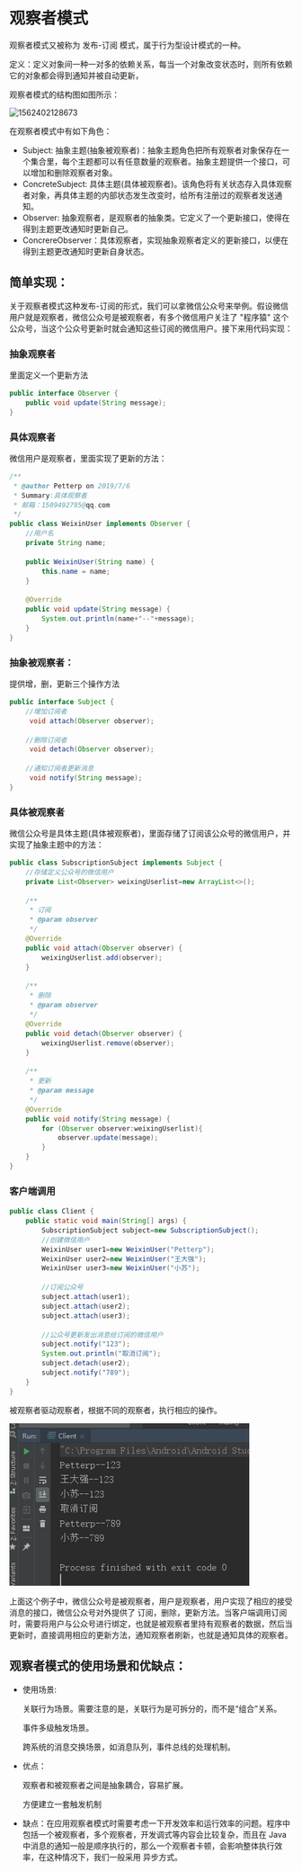 # 观察者模式

观察者模式又被称为 发布-订阅 模式，属于行为型设计模式的一种。

定义：定义对象间一种一对多的依赖关系，每当一个对象改变状态时，则所有依赖它的对象都会得到通知并被自动更新，

观察者模式的结构图如图所示：

![1562402128673](E:\Android_NoteBook\Android_NoteBook\assets\1562402128673.png)

在观察者模式中有如下角色：

- Subject: 抽象主题(抽象被观察者)：抽象主题角色把所有观察者对象保存在一个集合里，每个主题都可以有任意数量的观察者。抽象主题提供一个接口，可以增加和删除观察者对象。
- ConcreteSubject: 具体主题(具体被观察者)。该角色将有关状态存入具体观察者对象，再具体主题的内部状态发生改变时，给所有注册过的观察者发送通知。
- Observer: 抽象观察者，是观察者的抽象类。它定义了一个更新接口，使得在得到主题更改通知时更新自己。
- ConcrereObserver：具体观察者，实现抽象观察者定义的更新接口，以便在得到主题更改通知时更新自身状态。

## 简单实现：

关于观察者模式这种发布-订阅的形式，我们可以拿微信公众号来举例。假设微信用户就是观察者，微信公众号是被观察者，有多个微信用户关注了 "程序猿" 这个公众号，当这个公众号更新时就会通知这些订阅的微信用户。接下来用代码实现：

### 抽象观察者

里面定义一个更新方法

```java
public interface Observer {
    public void update(String message);
}
```

### 具体观察者

微信用户是观察者，里面实现了更新的方法：

```java
/**
 * @author Petterp on 2019/7/6
 * Summary:具体观察者
 * 邮箱：1509492795@qq.com
 */
public class WeixinUser implements Observer {
    //用户名
    private String name;

    public WeixinUser(String name) {
        this.name = name;
    }

    @Override
    public void update(String message) {
        System.out.println(name+"--"+message);
    }
}
```

### 抽象被观察者：

提供增，删，更新三个操作方法

```java
public interface Subject {
    //增加订阅者
     void attach(Observer observer);

    //删除订阅者
     void detach(Observer observer);

    //通知订阅者更新消息
     void notify(String message);
}
```

### 具体被观察者

微信公众号是具体主题(具体被观察者)，里面存储了订阅该公众号的微信用户，并实现了抽象主题中的方法：

```java
public class SubscriptionSubject implements Subject {
    //存储定义公众号的微信用户
    private List<Observer> weixingUserlist=new ArrayList<>();

    /**
     * 订阅
     * @param observer
     */
    @Override
    public void attach(Observer observer) {
        weixingUserlist.add(observer);
    }

    /**
     * 删除
     * @param observer
     */
    @Override
    public void detach(Observer observer) {
        weixingUserlist.remove(observer);
    }

    /**
     * 更新
     * @param message
     */
    @Override
    public void notify(String message) {
        for (Observer observer:weixingUserlist){
            observer.update(message);
        }
    }
}
```

### 客户端调用

```java
public class Client {
    public static void main(String[] args) {
        SubscriptionSubject subject=new SubscriptionSubject();
        //创建微信用户
        WeixinUser user1=new WeixinUser("Petterp");
        WeixinUser user2=new WeixinUser("王大强");
        WeixinUser user3=new WeixinUser("小苏");

        //订阅公众号
        subject.attach(user1);
        subject.attach(user2);
        subject.attach(user3);

        //公众号更新发出消息给订阅的微信用户
        subject.notify("123");
        System.out.println("取消订阅");
        subject.detach(user2);
        subject.notify("789");
    }
}
```

被观察者驱动观察者，根据不同的观察者，执行相应的操作。

![1562405588364](../assets/1562405588364.png)

上面这个例子中，微信公众号是被观察者，用户是观察者，用户实现了相应的接受消息的接口，微信公众号对外提供了 订阅，删除，更新方法。当客户端调用订阅时，需要将用户与公众号进行绑定，也就是被观察者里持有观察者的数据，然后当更新时，直接调用相应的更新方法，通知观察者刷新，也就是通知具体的观察者。

## 观察者模式的使用场景和优缺点：

- 使用场景:

  关联行为场景。需要注意的是，关联行为是可拆分的，而不是“组合”关系。

  事件多级触发场景。

  跨系统的消息交换场景，如消息队列，事件总线的处理机制。

- 优点：

  观察者和被观察者之间是抽象耦合，容易扩展。

  方便建立一套触发机制

- 缺点：在应用观察者模式时需要考虑一下开发效率和运行效率的问题。程序中包括一个被观察者，多个观察者，开发调式等内容会比较复杂，而且在 Java 中消息的通知一般是顺序执行的，那么一个观察者卡顿，会影响整体执行效率，在这种情况下，我们一般采用 异步方式。

